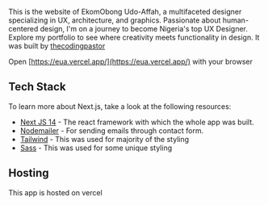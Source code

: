 This is the website of EkomObong Udo-Affah, a multifaceted designer specializing in UX, architecture, and graphics. Passionate about human-centered design, I'm on a journey to become Nigeria's top UX Designer. Explore my portfolio to see where creativity meets functionality in design. It was built by [thecodingpastor](https://michaelayeni.com) 

Open [https://eua.vercel.app/](https://eua.vercel.app/) with your browser 

## Tech Stack

To learn more about Next.js, take a look at the following resources:

- [Next JS 14](https://nextjs.org/docs) - The react framework with which the whole app was built.
- [Nodemailer](https://nodemailer.com/) - For sending emails through contact form.
- [Tailwind](https://tailwindcss.com/docs) - This was used for majority of the styling
- [Sass](https://sass-lang.com/) - This was used for some unique styling

## Hosting
This app is hosted on vercel 

